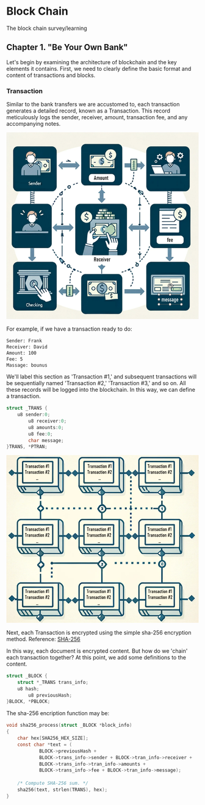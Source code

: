 # Block Chain
The block chain survey/learning

## Chapter 1. "Be Your Own Bank"

Let's begin by examining the architecture of blockchain and the key elements it contains. First, we need to clearly define the basic format and content of transactions and blocks.

### Transaction
Similar to the bank transfers we are accustomed to, each transaction generates a detailed record, known as a Transaction. This record meticulously logs the sender, receiver, amount, transaction fee, and any accompanying notes.

![1-1.Begin_Transition](https://github.com/PohanYang/BlockChain/blob/main/image/1-1.Begin_Transition.png)

For example, if we have a transaction ready to do:
```
Sender: Frank
Receiver: David
Amount: 100
Fee: 5
Massage: bounus
```

We'll label this section as 'Transaction #1,' and subsequent transactions will be sequentially named 'Transaction #2,' 'Transaction #3,' and so on. 
All these records will be logged into the blockchain. 
In this way, we can define a transaction.

```c
struct _TRANS {
	u8 sender:0;
        u8 receiver:0;
        u8 amounts:0;
        u8 fee:0;
        char message;
}TRANS, *PTRAN;
```

![1-2.Begin_Transition_Chain](https://github.com/PohanYang/BlockChain/blob/main/image/1-2.Begin_Transition_Chain.png)

Next, each Transaction is encrypted using the simple sha-256 encryption method.
Reference: [SHA-256](https://github.com/983/SHA-256 "link")

In this way, each document is encrypted content. 
But how do we 'chain' each transaction together? 
At this point, we add some definitions to the content.


```c
struct _BLOCK {
	struct *_TRANS trans_info;
	u8 hash;
        u8 previousHash;
}BLOCK, *PBLOCK;
```

The sha-256 encription function may be:

```c
void sha256_process(struct _BLOCK *block_info)
{
	char hex[SHA256_HEX_SIZE];
	const char *text = (
			BLOCK->previousHash +
			BLOCK->trans_info->sender + BLOCK->tran_info->receiver +
			BLOCK->trans_info->tran_info->amounts + 
			BLOCK->trans_info->fee + BLOCK->tran_info->message);

	/* Compute SHA-256 sum. */
	sha256(text, strlen(TRANS), hex);
}
```